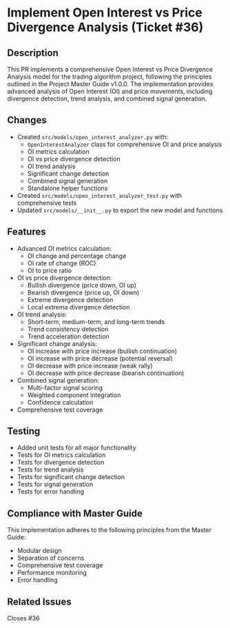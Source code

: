 # Implement Open Interest vs Price Divergence Analysis (Ticket #36)

## Description
This PR implements a comprehensive Open Interest vs Price Divergence Analysis model for the trading algorithm project, following the principles outlined in the Project Master Guide v1.0.0. The implementation provides advanced analysis of Open Interest (OI) and price movements, including divergence detection, trend analysis, and combined signal generation.

## Changes
- Created `src/models/open_interest_analyzer.py` with:
  - `OpenInterestAnalyzer` class for comprehensive OI and price analysis
  - OI metrics calculation
  - OI vs price divergence detection
  - OI trend analysis
  - Significant change detection
  - Combined signal generation
  - Standalone helper functions
- Created `src/models/open_interest_analyzer_test.py` with comprehensive tests
- Updated `src/models/__init__.py` to export the new model and functions

## Features
- Advanced OI metrics calculation:
  - OI change and percentage change
  - OI rate of change (ROC)
  - OI to price ratio
- OI vs price divergence detection:
  - Bullish divergence (price down, OI up)
  - Bearish divergence (price up, OI down)
  - Extreme divergence detection
  - Local extrema divergence detection
- OI trend analysis:
  - Short-term, medium-term, and long-term trends
  - Trend consistency detection
  - Trend acceleration detection
- Significant change analysis:
  - OI increase with price increase (bullish continuation)
  - OI increase with price decrease (potential reversal)
  - OI decrease with price increase (weak rally)
  - OI decrease with price decrease (bearish continuation)
- Combined signal generation:
  - Multi-factor signal scoring
  - Weighted component integration
  - Confidence calculation
- Comprehensive test coverage

## Testing
- Added unit tests for all major functionality
- Tests for OI metrics calculation
- Tests for divergence detection
- Tests for trend analysis
- Tests for significant change detection
- Tests for signal generation
- Tests for error handling

## Compliance with Master Guide
This implementation adheres to the following principles from the Master Guide:
- Modular design
- Separation of concerns
- Comprehensive test coverage
- Performance monitoring
- Error handling

## Related Issues
Closes #36
